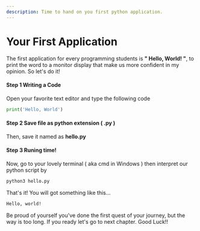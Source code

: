 ```yaml
---
description: Time to hand on you first python application.
---
```


# Your First Application

The first application for every programming students is **" Hello, World! "**, to print the word to a monitor display that make us more confident in my opinion. So let's do it!

#### Step 1 Writing a Code

Open your favorite text editor and type the following code

```python
print('Hello, World')
```

#### Step 2 Save file as python extension \( .py \)

Then, save it named as **hello.py**

#### Step 3 Runing time!

Now, go to your lovely terminal \( aka cmd in Windows \) then interpret our python script by

```python
python3 hello.py
```

That's it!  You will got something like this...

```bash
Hello, world!
```

Be proud of yourself you've done the first quest of your journey, but the way is too long. If you ready let's go to next chapter. Good Luck!!


